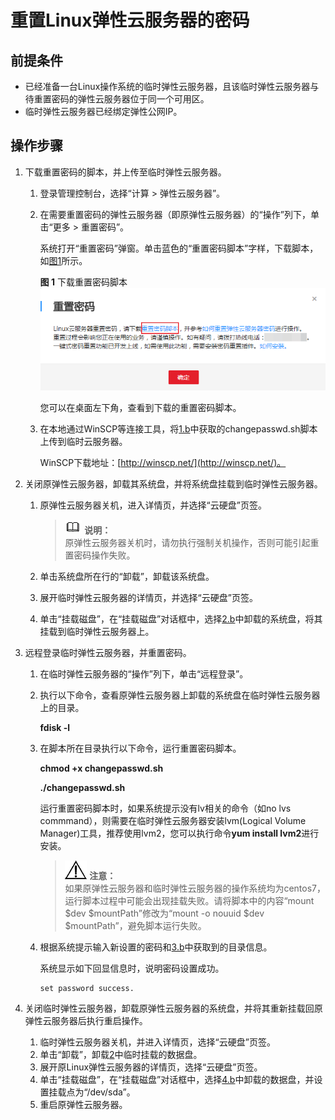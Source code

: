 # 重置Linux弹性云服务器的密码<a name="ZH-CN_TOPIC_0021427650"></a>

## 前提条件<a name="section35515688202027"></a>

-   已经准备一台Linux操作系统的临时弹性云服务器，且该临时弹性云服务器与待重置密码的弹性云服务器位于同一个可用区。
-   临时弹性云服务器已经绑定弹性公网IP。

## 操作步骤<a name="section9546131644416"></a>

1.  下载重置密码的脚本，并上传至临时弹性云服务器。
    1.  登录管理控制台，选择“计算 \> 弹性云服务器”。
    2.  <a name="li264061615441"></a>在需要重置密码的弹性云服务器（即原弹性云服务器）的“操作”列下，单击“更多 \> 重置密码”。

        系统打开“重置密码”弹窗。单击蓝色的“重置密码脚本”字样，下载脚本，如[图1](#fig12640141664411)所示。

        **图 1**  下载重置密码脚本<a name="fig12640141664411"></a>  
        ![](figures/下载重置密码脚本.png "下载重置密码脚本")

        您可以在桌面左下角，查看到下载的重置密码脚本。

    3.  在本地通过WinSCP等连接工具，将[1.b](#li264061615441)中获取的changepasswd.sh脚本上传到临时云服务器。

        WinSCP下载地址：[http://winscp.net/](http://winscp.net/)。


2.  <a name="li19814359584"></a>关闭原弹性云服务器，卸载其系统盘，并将系统盘挂载到临时弹性云服务器。
    1.  原弹性云服务器关机，进入详情页，并选择“云硬盘”页签。

        >![](public_sys-resources/icon-note.gif) **说明：**   
        >原弹性云服务器关机时，请勿执行强制关机操作，否则可能引起重置密码操作失败。  

    2.  <a name="li5640121684418"></a>单击系统盘所在行的“卸载”，卸载该系统盘。
    3.  展开临时弹性云服务器的详情页，并选择“云硬盘”页签。
    4.  单击“挂载磁盘”，在“挂载磁盘”对话框中，选择[2.b](#li5640121684418)中卸载的系统盘，将其挂载到临时弹性云服务器上。

3.  远程登录临时弹性云服务器，并重置密码。
    1.  在临时弹性云服务器的“操作”列下，单击“远程登录”。
    2.  <a name="li664021617445"></a>执行以下命令，查看原弹性云服务器上卸载的系统盘在临时弹性云服务器上的目录。

        **fdisk -l**

    3.  在脚本所在目录执行以下命令，运行重置密码脚本。

        **chmod +x changepasswd.sh**

        **./changepasswd.sh**

        运行重置密码脚本时，如果系统提示没有lv相关的命令（如no lvs commmand），则需要在临时弹性云服务器安装lvm\(Logical Volume Manager\)工具，推荐使用lvm2，您可以执行命令**yum install lvm2**进行安装。

        >![](public_sys-resources/icon-notice.gif) **注意：**   
        >如果原弹性云服务器和临时弹性云服务器的操作系统均为centos7，运行脚本过程中可能会出现挂载失败。请将脚本中的内容“mount $dev $mountPath”修改为“mount -o nouuid $dev $mountPath”，避免脚本运行失败。  

    4.  根据系统提示输入新设置的密码和[3.b](#li664021617445)中获取到的目录信息。

        系统显示如下回显信息时，说明密码设置成功。

        ```
        set password success.
        ```


4.  关闭临时弹性云服务器，卸载原弹性云服务器的系统盘，并将其重新挂载回原弹性云服务器后执行重启操作。
    1.  临时弹性云服务器关机，并进入详情页，选择“云硬盘”页签。
    2.  <a name="li964031614447"></a>单击“卸载”，卸载[2](#li19814359584)中临时挂载的数据盘。
    3.  展开原Linux弹性云服务器的详情页，选择“云硬盘”页签。
    4.  单击“挂载磁盘”，在“挂载磁盘”对话框中，选择[4.b](#li964031614447)中卸载的数据盘，并设置挂载点为“/dev/sda”。
    5.  重启原弹性云服务器。


